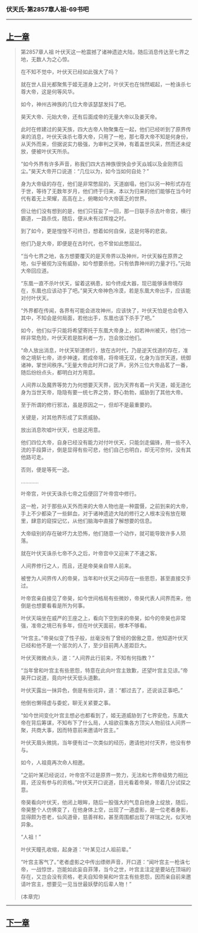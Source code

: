 ### 伏天氏-第2857章人祖-69书吧

--------
[上一章](./06d34dabd797eee625f7bdc5a9becdbd.md)
--------


>
>
>
>第2857章人祖
>叶伏天这一枪震撼了诸神遗迹大陆，随后消息传达至七界之地，无数人为之心惊。
>
>在不知不觉中，叶伏天已经如此强大了吗？
>
>就在世人目光都聚焦于姬无道身上之时，叶伏天也在悄然崛起，一枪诛杀七尊大帝，这是何等风华。
>
>如今，神州古神族的几位大帝该瑟瑟发抖了吧。
>
>昊天大帝、元始大帝，还有后面成帝的无量大帝以及姜天帝。
>
>此时在修建过的昊天族，四大古帝人物聚集在一起，他们已经听到了原界传来的消息，叶伏天诛杀七尊大帝，只用了一枪，那七尊大帝不知是何身份，从天外而来，但据说实力极强，为审判之天神，有着盖世风采，然而还未绽放，便被叶伏天所杀。
>
>“如今外界有许多声音，称我们四大古神族很快会步天焱城以及金刚界后尘。”昊天大帝开口说道：“几位以为，如今当如何自处？”
>
>身为大帝级的存在，他们是非常憋屈的，天道崩塌，他们以另一种形式存在于世，等待了无数年岁月，他们终于归来，本以为归来的他们能够在当今时代有着无上荣耀，高高在上，俯瞰如今大帝匮乏的世界。
>
>但让他们没有想到的是，他们只狂妄了一回，那一日联手杀去叶帝宫，横行霸道，一路杀伐，随后，便从未有过辉煌之时。
>
>到了如今，更是惶惶不可终日，想着如何自保，这是何等的悲哀。
>
>他们乃是大帝，即便是在古时代，也不曾如此憋屈过。
>
>“当今七界之地，各方想要覆灭的是天帝界以及神州，叶伏天躲在原界之地，似乎被视为没有威胁，如今想要杀他，只有依靠神州的力量才行。”元始大帝回应道。
>
>“东凰一直不杀叶伏天，留着这祸患，如今终成大器，现已能够诛帝境存在，东凰也应该动手了吧。”昊天大帝神色冷漠，若是东凰大帝出手，应该能对付叶伏天。
>
>“外界都在传闻，各界有可能会进攻神州，应该快了，叶伏天怕是也会卷入其中，不知会是何局面，若他出手，东凰也该下杀手了吧。”
>
>如今，他们似乎只能将希望寄托于东凰大帝身上，如若神州被灭，他们也一样非常危险，叶伏天若是胜利者一方，岂会放过他们。
>
>“命人放出消息，叶伏天斩道修行，放在古时代，乃是逆天伐道的存在，准帝之境斩七帝，进步神速，若成帝境，将帝境无双，化身为当世天道，统御诸神，掌世间秩序。”无量大帝此时开口说了声，另外三位大帝品茗了一番，随后纷纷点头，都明白对方用意。
>
>人间界以及魔界等势力为何想要灭天界，因为天界有着一片天道，姬无道化身为当世天帝，隐隐有要一统七界之势，野心勃勃，威胁到了其他大帝。
>
>至于所谓的修行邪法，虽是原因之一，但却不是最重要的。
>
>关键是，对其他界形成了实质威胁。
>
>放出消息吹嘘叶伏天，也是这用意。
>
>他们四位大帝，自身已经没有能力对付叶伏天，只能剑走偏锋，用一些不入流的手段算计，倒是显得有些可悲，他们自己也明白，却无可奈何，没有其他路可走。
>
>否则，便是等死一途。
>
>…………
>
>叶帝宫，叶伏天诛杀七帝之后便回了叶帝宫中修行。
>
>这一枪，对于那些从天外而来的大帝人物也是一种震慑，之前到来的大帝，手上不少都染了一些鲜血，对于诸神遗迹大陆的修行之人根本没有放在眼里，肆意的窥探记忆，从他们脑海中直接了解想要的信息。
>
>大帝级别的存在破坏力太恐怖，他们随意一个动作，就可能导致许多人陨落。
>
>就在叶伏天诛杀七帝不久之后，叶帝宫中又迎来了不速之客。
>
>人间界修行之人，而且，还是帝昊亲自带人前来。
>
>被誉为人间界传人的帝昊，当年和叶伏天之间存在一些恩怨，甚至直接交手过。
>
>叶帝宫亲自接见了帝昊，如今世间格局有些微妙，帝昊代表人间界而来，他倒是也想要看看是所为何事。
>
>叶伏天端坐在威严的王座之上，看向下空到来的帝昊，如今的帝昊也非常强，准帝之境已有多年，但在叶伏天面前，根本不够看。
>
>“叶宫主。”帝昊似变了性子般，丝毫没有了曾经的倨傲之意，他知道叶伏天已经和他不是一个层次的人了，至少目前两人差距巨大。
>
>叶伏天微微点头，道：“人间界此行前来，不知有何指教？”
>
>“当年曾和叶宫主有些恩怨，特意在此向叶宫主致歉，还望叶宫主见谅。”帝昊开口说道，竟向叶伏天低头道歉。
>
>叶伏天露出一抹异色，倒是有些诧异，道：“都过去了，还说谈正事吧。”
>
>他倒也懒得虚与委蛇，聊无关紧要之事。
>
>“如今世间变化叶宫主想必也都看到了，姬无道威胁到了七界安危，东凰大帝在背后筹谋，不知布下了什么局，人祖欲召集各方顶尖人物前往人间界一聚，共商大事，因而特意前来邀请叶宫主。”
>
>叶伏天眉头微挑，当年便有过一次类似的经历，邀请他对付天界，他没有参与。
>
>如今，人祖竟再次命人相邀。
>
>“之前叶某已经说过，叶帝宫不过是原界一势力，无法和七界帝级势力相比肩，还没有参与的资格。”叶伏天开口说道，目光看着帝昊，带着几分试探之意。
>
>帝昊看向叶伏天，他闭上眼眸，随后一股强大的气息自他身上绽放，随后，帝昊整个人仿佛变了，在他身体上空，出现了一道虚影，是一位老者身影，显得颇为苍老，仙风道骨，慈善祥和，甚至周围都出现了祥瑞之光，似天地异象。
>
>“人祖！”
>
>叶伏天瞳孔收缩，起身道：“叶某见过人祖前辈。”
>
>“叶宫主客气了。”老者虚影之中传出缥缈声音，开口道：“闻叶宫主一枪诛七帝，一战惊世，岂能如此妄自菲薄，当今之世，叶宫主注定是要站在顶端的存在，又岂会没有资格，老夫自知帝昊和叶宫主有些恩怨，因而亲自前来邀请叶宫主，想要见一见当世最妖孽的后辈人物！”
>
>(本章完)
>
>

--------
[下一章](./492b08cbef94ff7158426ce62e801cbb.md)
--------
